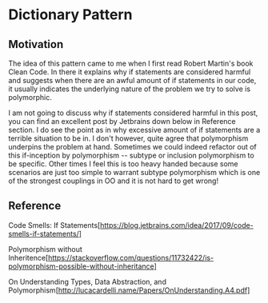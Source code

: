 # Dictionary Pattern

## Motivation

The idea of this pattern came to me when I first read Robert Martin's book Clean Code. In there it explains why if statements are considered harmful and suggests when there are an awful amount of if statements in our code, it usually indicates the underlying nature of the problem we try to solve is polymorphic.

I am not going to discuss why if statements considered harmful in this post, you can find an excellent post by Jetbrains down below in Reference section. I do see the point as in why excessive amount of if statements are a terrible situation to be in. I don't however, quite agree that polymorphism underpins the problem at hand. Sometimes we could indeed refactor out of this if-inception by polymorphism -- subtype or inclusion polymorphism to be specific. Other times I feel this is too heavy handed because some scenarios are just too simple to warrant subtype polymorphism which is one of the strongest couplings in OO and it is not hard to get wrong! 



## Reference

Code Smells: If Statements[https://blog.jetbrains.com/idea/2017/09/code-smells-if-statements/]

Polymorphism without Inheritence[https://stackoverflow.com/questions/11732422/is-polymorphism-possible-without-inheritance]

On Understanding Types, Data Abstraction, and Polymorphism[http://lucacardelli.name/Papers/OnUnderstanding.A4.pdf]
